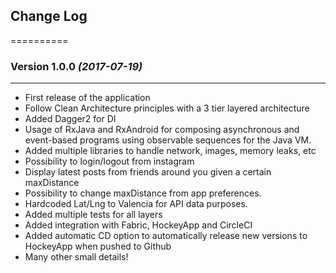 ## Change Log
==========

### Version 1.0.0 *(2017-07-19)*
 ----------------------------
 * First release of the application
 * Follow Clean Architecture principles with a 3 tier layered architecture
 * Added Dagger2 for DI
 * Usage of RxJava and RxAndroid for composing asynchronous and event-based programs using observable 
 sequences for the Java VM.
 * Added multiple libraries to handle network, images, memory leaks, etc
 * Possibility to login/logout from instagram
 * Display latest posts from friends around you given a certain maxDistance
 * Possibility to change maxDistance from app preferences.
 * Hardcoded Lat/Lng to Valencia for API data purposes.
 * Added multiple tests for all layers
 * Added integration with Fabric, HockeyApp and CircleCI
 * Added automatic CD option to automatically release new versions to HockeyApp when pushed to Github
 * Many other small details! 
 
 


 

